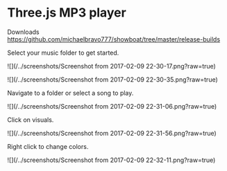 # Three.js MP3 player

Downloads    https://github.com/michaelbravo777/showboat/tree/master/release-builds


Select your music folder to get started.

![](/../screenshots/Screenshot from 2017-02-09 22-30-17.png?raw=true)



![](/../screenshots/Screenshot from 2017-02-09 22-30-35.png?raw=true)

Navigate to a folder or select a song to play.

![](/../screenshots/Screenshot from 2017-02-09 22-31-06.png?raw=true)

Click on visuals.

![](/../screenshots/Screenshot from 2017-02-09 22-31-56.png?raw=true)

Right click to change colors.

![](/../screenshots/Screenshot from 2017-02-09 22-32-11.png?raw=true)
